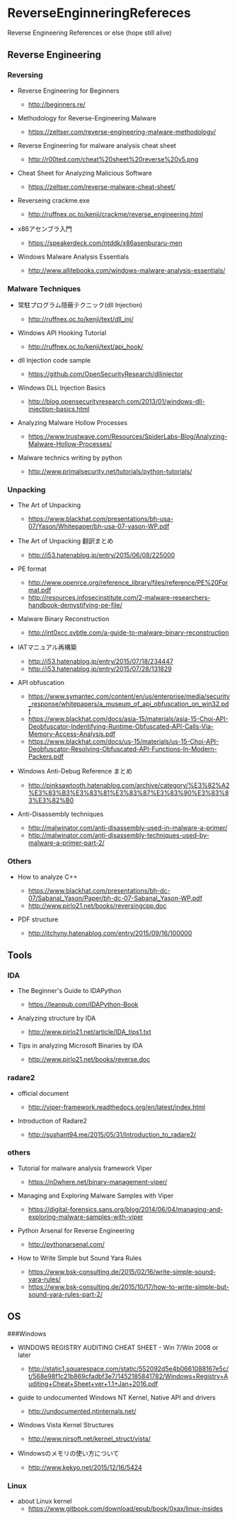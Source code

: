# ReverseEnginneringRefereces

Reverse Engineering References or else (hope still alive)

## Reverse Engineering
### Reversing
* Reverse Engineering for Beginners
    * http://beginners.re/

* Methodology for Reverse-Engineering Malware
    * https://zeltser.com/reverse-engineering-malware-methodology/

* Reverse Engineering for malware analysis cheat sheet
    * http://r00ted.com/cheat%20sheet%20reverse%20v5.png

* Cheat Sheet for Analyzing Malicious Software
    * https://zeltser.com/reverse-malware-cheat-sheet/

* Reverseing crackme.exe
    * http://ruffnex.oc.to/kenji/crackme/reverse_engineering.html

* x86アセンブラ入門
    * https://speakerdeck.com/ntddk/x86asenburaru-men
    
* Windows Malware Analysis Essentials
    * http://www.allitebooks.com/windows-malware-analysis-essentials/

### Malware Techniques
* 常駐プログラム隠蔽テクニック(dll Injection)
    * http://ruffnex.oc.to/kenji/text/dll_inj/

* Windows API Hooking Tutorial
    * http://ruffnex.oc.to/kenji/text/api_hook/    

* dll Injection code sample
    * https://github.com/OpenSecurityResearch/dllinjector

* Windows DLL Injection Basics
    * http://blog.opensecurityresearch.com/2013/01/windows-dll-injection-basics.html

* Analyzing Malware Hollow Processes
    * https://www.trustwave.com/Resources/SpiderLabs-Blog/Analyzing-Malware-Hollow-Processes/ 

* Malware technics writing by python
    * http://www.primalsecurity.net/tutorials/python-tutorials/

### Unpacking
* The Art of Unpacking
    * https://www.blackhat.com/presentations/bh-usa-07/Yason/Whitepaper/bh-usa-07-yason-WP.pdf

* The Art of Unpacking 翻訳まとめ
    * http://i53.hatenablog.jp/entry/2015/06/08/225000

* PE format
    * http://www.openrce.org/reference_library/files/reference/PE%20Format.pdf
    * http://resources.infosecinstitute.com/2-malware-researchers-handbook-demystifying-pe-file/

* Malware Binary Reconstruction
    * http://int0xcc.svbtle.com/a-guide-to-malware-binary-reconstruction
 
* IATマニュアル再構築   
    * http://i53.hatenablog.jp/entry/2015/07/18/234447
    * http://i53.hatenablog.jp/entry/2015/07/28/131829

* API obfuscation
    * https://www.symantec.com/content/en/us/enterprise/media/security_response/whitepapers/a_museum_of_api_obfuscation_on_win32.pdf
    * https://www.blackhat.com/docs/asia-15/materials/asia-15-Choi-API-Deobfuscator-Indentifying-Runtime-Obfuscated-API-Calls-Via-Memory-Access-Analysis.pdf
    * https://www.blackhat.com/docs/us-15/materials/us-15-Choi-API-Deobfuscator-Resolving-Obfuscated-API-Functions-In-Modern-Packers.pdf

*  Windows Anti-Debug Reference まとめ
    * http://pinksawtooth.hatenablog.com/archive/category/%E3%82%A2%E3%83%B3%E3%83%81%E3%83%87%E3%83%90%E3%83%83%E3%82%B0

* Anti-Disassembly techniques
    * http://malwinator.com/anti-disassembly-used-in-malware-a-primer/
    * http://malwinator.com/anti-disassembly-techniques-used-by-malware-a-primer-part-2/

### Others
* How to analyze C++
    * https://www.blackhat.com/presentations/bh-dc-07/Sabanal_Yason/Paper/bh-dc-07-Sabanal_Yason-WP.pdf
    * http://www.pirlo21.net/books/reversingcpp.doc

* PDF structure
    * http://itchyny.hatenablog.com/entry/2015/09/16/100000

## Tools
### IDA
* The Beginner's Guide to IDAPython
    * https://leanpub.com/IDAPython-Book
    
* Analyzing structure by IDA
    * http://www.pirlo21.net/article/IDA_tips1.txt 

* Tips in analyzing Microsoft Binaries by IDA
    * http://www.pirlo21.net/books/reverse.doc

### radare2
* official document
    * http://viper-framework.readthedocs.org/en/latest/index.html 

* Introduction of Radare2
    * http://sushant94.me/2015/05/31/Introduction_to_radare2/

### others
* Tutorial for malware analysis framework Viper
    * https://n0where.net/binary-management-viper/

* Managing and Exploring Malware Samples with Viper
    * https://digital-forensics.sans.org/blog/2014/06/04/managing-and-exploring-malware-samples-with-viper

* Python Arsenal for Reverse Engineering
    * http://pythonarsenal.com/

* How to Write Simple but Sound Yara Rules
    * https://www.bsk-consulting.de/2015/02/16/write-simple-sound-yara-rules/
    * https://www.bsk-consulting.de/2015/10/17/how-to-write-simple-but-sound-yara-rules-part-2/

## OS
###Windows
* WINDOWS REGISTRY AUDITING CHEAT SHEET - Win 7/Win 2008 or later
    * http://static1.squarespace.com/static/552092d5e4b0661088167e5c/t/568e98f1c21b869cfadbf3e7/1452185841782/Windows+Registry+Auditing+Cheat+Sheet+ver+1.1+Jan+2016.pdf

* guide to undocumented Windows NT Kernel, Native API and drivers
    * http://undocumented.ntinternals.net/

* Windows Vista Kernel Structures
    * http://www.nirsoft.net/kernel_struct/vista/    

* Windowsのメモリの使い方について
    * http://www.kekyo.net/2015/12/16/5424

### Linux
* about Linux kernel
    * https://www.gitbook.com/download/epub/book/0xax/linux-insides


